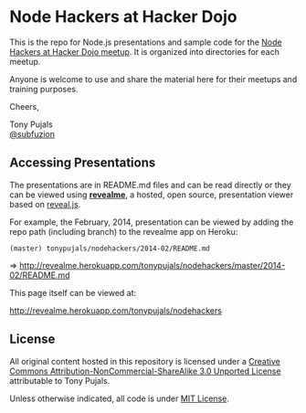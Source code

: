 <!-- revealme options
title: Node Hackers at Hacker Dojo - Dynamic Introduction to the Node stack
theme: serif
transition: concave
horizOnly: true
-->

Node Hackers at Hacker Dojo
===========================

This is the repo for Node.js presentations and sample code for the [Node Hackers at Hacker Dojo meetup](http://www.meetup.com/Node-Hackers-at-Hacker-Dojo/). It is organized into directories for each meetup.

Anyone is welcome to use and share the material here for their meetups and training purposes.

Cheers,

Tony Pujals  
[@subfuzion](https://twitter.com/subfuzion)

## Accessing Presentations

The presentations are in README.md files and can be read directly or they can be viewed using **[revealme](https://github.com/yanatan16/revealme)**, a hosted, open source, presentation viewer based on [reveal.js](https://github.com/hakimel/reveal.js/). 

For example, the February, 2014, presentation can be viewed by adding the repo path (including branch) to the revealme app on Heroku:  

    (master) tonypujals/nodehackers/2014-02/README.md
    
=>  http://revealme.herokuapp.com/tonypujals/nodehackers/master/2014-02/README.md

This page itself can be viewed at:

http://revealme.herokuapp.com/tonypujals/nodehackers

## License

All original content hosted in this repository is licensed under a [Creative Commons Attribution-NonCommercial-ShareAlike 3.0 Unported License](http://creativecommons.org/licenses/by-nc-sa/3.0/) attributable to Tony Pujals.

Unless otherwise indicated, all code is under [MIT License](https://raw2.github.com/tonypujals/nodehackers/master/LICENSE).

